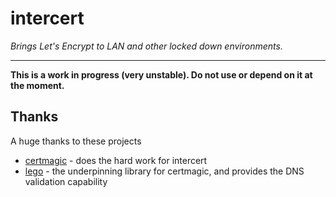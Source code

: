 # intercert

_Brings Let's Encrypt to LAN and other locked down environments._

---
**This is a work in progress (very unstable). Do not use or depend on it at the moment.**

## Thanks

A huge thanks to these projects

- [certmagic](https://github.com/mholt/certmagic) - does the hard work for intercert
- [lego](https://github.com/xenolf/lego) - the underpinning library for certmagic, and provides the DNS validation capability 
